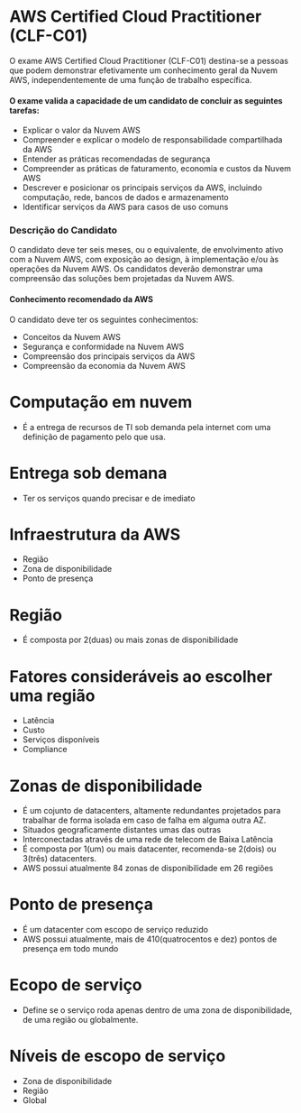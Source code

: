 # AWS Certified Cloud Practitioner (CLF-C01)

O exame AWS Certified Cloud Practitioner (CLF-C01) destina-se a pessoas que podem demonstrar
efetivamente um conhecimento geral da Nuvem AWS, independentemente de uma função de trabalho
específica.

#### O exame valida a capacidade de um candidato de concluir as seguintes tarefas:

- Explicar o valor da Nuvem AWS
- Compreender e explicar o modelo de responsabilidade compartilhada da AWS
- Entender as práticas recomendadas de segurança
- Compreender as práticas de faturamento, economia e custos da Nuvem AWS
- Descrever e posicionar os principais serviços da AWS, incluindo computação, rede, bancos
  de dados e armazenamento
- Identificar serviços da AWS para casos de uso comuns

### Descrição do Candidato

O candidato deve ter seis meses, ou o equivalente, de envolvimento ativo com a Nuvem AWS, com
exposição ao design, à implementação e/ou às operações da Nuvem AWS. Os candidatos deverão
demonstrar uma compreensão das soluções bem projetadas da Nuvem AWS.

#### Conhecimento recomendado da AWS

O candidato deve ter os seguintes conhecimentos:

- Conceitos da Nuvem AWS
- Segurança e conformidade na Nuvem AWS
- Compreensão dos principais serviços da AWS
- Compreensão da economia da Nuvem AWS

# Computação em nuvem

- É a entrega de recursos de TI sob demanda pela internet com uma definição de pagamento pelo que usa.

# Entrega sob demana

- Ter os serviços quando precisar e de imediato

# Infraestrutura da AWS

- Região
- Zona de disponibilidade
- Ponto de presença

# Região

- É composta por 2(duas) ou mais zonas de disponibilidade

# Fatores consideráveis ao escolher uma região

- Latência
- Custo
- Serviços disponíveis
- Compliance

# Zonas de disponibilidade

- É um cojunto de datacenters, altamente redundantes projetados para trabalhar de forma isolada em caso de falha em alguma outra AZ.
- Situados geograficamente distantes umas das outras
- Interconectadas através de uma rede de telecom de Baixa Latência
- É composta por 1(um) ou mais datacenter, recomenda-se 2(dois) ou 3(três) datacenters.
- AWS possui atualmente 84 zonas de disponibilidade em 26 regiões

# Ponto de presença

- É um datacenter com escopo de serviço reduzido
- AWS possui atualmente, mais de 410(quatrocentos e dez) pontos de presença em todo mundo

# Ecopo de serviço

- Define se o serviço roda apenas dentro de uma zona de disponibilidade, de uma região ou globalmente.

# Níveis de escopo de serviço

- Zona de disponibilidade
- Região
- Global
